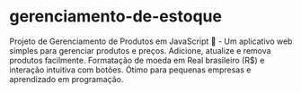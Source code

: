 # gerenciamento-de-estoque
Projeto de Gerenciamento de Produtos em JavaScript 🚀 - Um aplicativo web simples para gerenciar produtos e preços. Adicione, atualize e remova produtos facilmente. Formatação de moeda em Real brasileiro (R$) e interação intuitiva com botões. Ótimo para pequenas empresas e aprendizado em programação.

